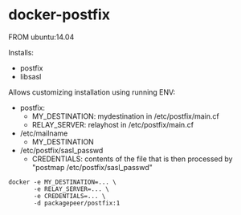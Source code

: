 # docker-postfix

FROM ubuntu:14.04

Installs:
 - postfix
 - libsasl

Allows customizing installation using running ENV:
 - postfix:
    - MY_DESTINATION: mydestination in /etc/postfix/main.cf
    - RELAY_SERVER: relayhost in /etc/postfix/main.cf
 - /etc/mailname
    - MY_DESTINATION
 - /etc/postfix/sasl_passwd
    - CREDENTIALS: contents of the file that is then processed by "postmap /etc/postfix/sasl_passwd"

```
docker -e MY_DESTINATION=... \
       -e RELAY_SERVER=... \
       -e CREDENTIALS=... \
       -d packagepeer/postfix:1
```
